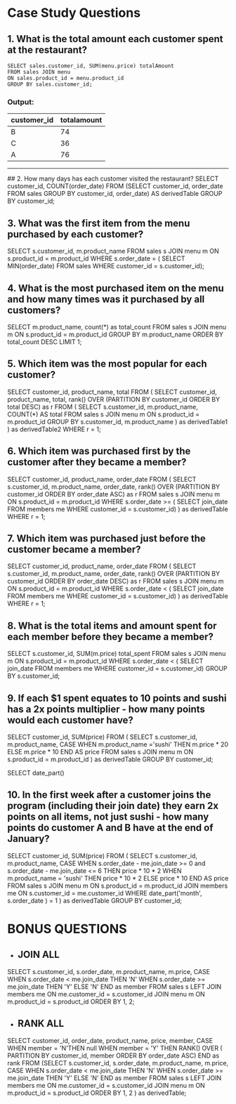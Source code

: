 # Case Study Questions

## 1. What is the total amount each customer spent at the restaurant?
	SELECT sales.customer_id, SUM(menu.price) totalAmount
	FROM sales JOIN menu
	ON sales.product_id = menu.product_id
	GROUP BY sales.customer_id;
### Output:
customer_id | totalamount
| -- | --
B|74
C|36
A|76

<hr>
## 2. How many days has each customer visited the restaurant?
SELECT customer_id,  COUNT(order_date) 
FROM (SELECT customer_id, order_date FROM sales
GROUP BY customer_id, order_date) AS derivedTable
GROUP BY customer_id;

## 3. What was the first item from the menu purchased by each customer?
SELECT s.customer_id, m.product_name 
FROM sales s JOIN menu m
ON s.product_id = m.product_id
WHERE s.order_date = (
	SELECT MIN(order_date)
	FROM sales
	WHERE customer_id = s.customer_id);

## 4. What is the most purchased item on the menu and how many times was it purchased by all customers?
SELECT m.product_name, count(*) as total_count 
FROM sales s JOIN menu m
ON s.product_id = m.product_id
GROUP BY m.product_name
ORDER BY total_count DESC
LIMIT 1;

## 5. Which item was the most popular for each customer?
SELECT customer_id, product_name, total
FROM (
	SELECT customer_id, product_name, total, rank() OVER (PARTITION BY customer_id ORDER BY total DESC) as r
	FROM (
		SELECT s.customer_id, m.product_name, COUNT(*) AS total
		FROM sales s JOIN menu m 
		ON s.product_id = m.product_id
		GROUP BY s.customer_id, m.product_name
		) as derivedTable1
	) as derivedTable2
WHERE r = 1;

## 6. Which item was purchased first by the customer after they became a member?
SELECT customer_id, product_name, order_date
FROM (
	SELECT s.customer_id, m.product_name, order_date, rank() OVER (PARTITION BY customer_id 
																   ORDER BY order_date ASC) as r
	FROM sales s JOIN menu m
	ON s.product_id = m.product_id
	WHERE s.order_date >= (
		SELECT join_date
		FROM members me
		WHERE customer_id = s.customer_id)
  ) as derivedTable
WHERE r = 1;
	
## 7. Which item was purchased just before the customer became a member?
SELECT customer_id, product_name, order_date
FROM (
	SELECT s.customer_id, m.product_name, order_date, rank() OVER (PARTITION BY customer_id 
																   ORDER BY order_date DESC) as r
	FROM sales s JOIN menu m
	ON s.product_id = m.product_id
	WHERE s.order_date < (
		SELECT join_date
		FROM members me
		WHERE customer_id = s.customer_id)
  ) as derivedTable
WHERE r = 1;

## 8. What is the total items and amount spent for each member before they became a member?
SELECT s.customer_id, SUM(m.price) total_spent
FROM sales s JOIN menu m
ON s.product_id = m.product_id
WHERE s.order_date < (
		SELECT join_date
		FROM members me
		WHERE customer_id = s.customer_id)
GROUP BY s.customer_id;

## 9.  If each $1 spent equates to 10 points and sushi has a 2x points multiplier - how many points would each customer have?
SELECT customer_id, SUM(price)
FROM (
	SELECT s.customer_id, m.product_name, 
		CASE WHEN m.product_name ='sushi' THEN m.price * 20
    	ELSE m.price * 10
    	END AS price
	FROM sales s JOIN menu m
	ON s.product_id = m.product_id 
	) as derivedTable
GROUP BY customer_id;


SELECT date_part()
## 10. In the first week after a customer joins the program (including their join date) they earn 2x points on all items, not just sushi - how many points do customer A and B have at the end of January?
SELECT customer_id, SUM(price)
FROM (
  SELECT s.customer_id, m.product_name,
  CASE 
      WHEN s.order_date - me.join_date >= 0 and s.order_date - me.join_date <= 6 
          THEN price * 10 * 2
      WHEN m.product_name = 'sushi'
          THEN price * 10 * 2
      ELSE price * 10
  END AS price
  FROM sales s JOIN menu m
  ON s.product_id = m.product_id
  JOIN members me
  ON s.customer_id = me.customer_id
  WHERE date_part('month', s.order_date ) = 1
	) as derivedTable
GROUP BY customer_id;

# BONUS QUESTIONS 
- ## JOIN ALL 
SELECT s.customer_id, s.order_date, m.product_name, m.price,
CASE 
	WHEN s.order_date < me.join_date THEN 'N'
    WHEN s.order_date >= me.join_date THEN 'Y'
    ELSE 'N'
    END as member
FROM sales s LEFT JOIN members me
ON me.customer_id = s.customer_id
JOIN menu m 
ON m.product_id = s.product_id
ORDER BY 1, 2;


- ## RANK ALL
SELECT customer_id, order_date, product_name, price, member, 
CASE
	WHEN member = 'N'THEN null
    WHEN member = 'Y' THEN RANK() OVER ( PARTITION BY customer_id, member ORDER BY order_date ASC)
  	END as rank
FROM
  (SELECT s.customer_id, s.order_date, m.product_name, m.price,
  CASE 
      WHEN s.order_date < me.join_date THEN 'N'
      WHEN s.order_date >= me.join_date THEN 'Y'
      ELSE 'N'
      END as member
  FROM sales s LEFT JOIN members me
  ON me.customer_id = s.customer_id
  JOIN menu m 
  ON m.product_id = s.product_id
  ORDER BY 1, 2
   ) as derivedTable;
